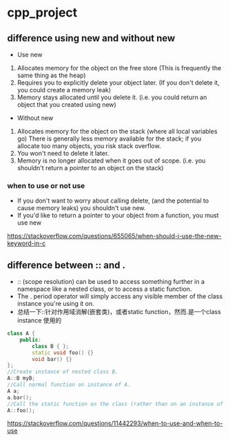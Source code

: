 # cpp_project

## difference using new and without new 
- Use new

1. Allocates memory for the object on the free store (This is frequently the same thing as the heap)
2. Requires you to explicitly delete your object later. (If you don't delete it, you could create a memory leak)
3. Memory stays allocated until you delete it. (i.e. you could return an object that you created using new)

- Without new

1. Allocates memory for the object on the stack (where all local variables go) There is generally less memory available for the stack; if you allocate too many objects, you risk stack overflow.
2. You won't need to delete it later.
3. Memory is no longer allocated when it goes out of scope. (i.e. you shouldn't return a pointer to an object on the stack)

### when to use or not use
- If you don't want to worry about calling delete, (and the potential to cause memory leaks) you shouldn't use new.
- If you'd like to return a pointer to your object from a function, you must use new

https://stackoverflow.com/questions/655065/when-should-i-use-the-new-keyword-in-c

## difference between :: and .
- :: (scope resolution) can be used to access something further in a namespace like a nested class, or to access a static function. 
- The . period operator will simply access any visible member of the class instance you're using it on.
- 总结一下::针对作用域消解(嵌套类)，或者static function，然而.是一个class instance 使用的

```cpp
class A {
    public:
        class B { };
        static void foo() {}
        void bar() {}
};
//Create instance of nested class B.
A::B myB; 
//Call normal function on instance of A.
A a;
a.bar();
//Call the static function on the class (rather than on an instance of the class). 
A::foo();
```
https://stackoverflow.com/questions/11442293/when-to-use-and-when-to-use
